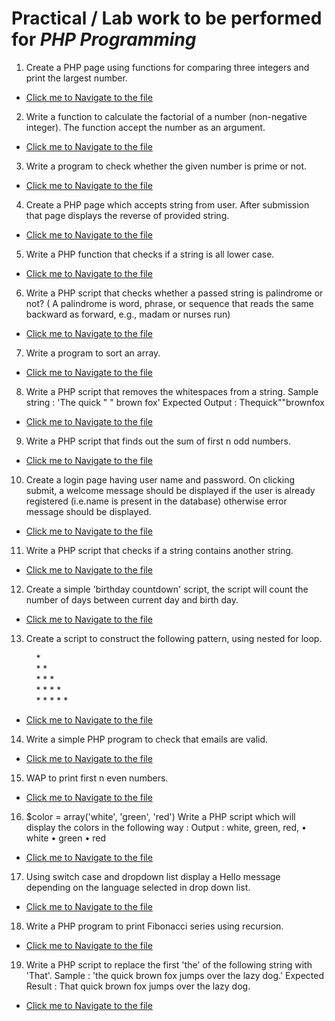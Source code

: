 # Practical / Lab work to be performed for <b><i>PHP Programming</i></b>

1. Create a PHP page using functions for comparing three integers and print the largest number.

- [Click me to Navigate to the file](https://github.com/PriyanshuMallick/B.Sc.CollegeCodeBasics/blob/main/4th_Semester/PHP/Practicals/1_largerInt.php)

2. Write a function to calculate the factorial of a number (non-negative integer). The function accept the number as an argument.

- [Click me to Navigate to the file](https://github.com/PriyanshuMallick/B.Sc.CollegeCodeBasics/blob/main/4th_Semester/PHP/Practicals/2_factorial.php)

3. Write a program to check whether the given number is prime or not.

- [Click me to Navigate to the file](https://github.com/PriyanshuMallick/B.Sc.CollegeCodeBasics/blob/main/4th_Semester/PHP/Practicals/3_isPrime.php)

4. Create a PHP page which accepts string from user. After submission that page displays the reverse of provided string.

- [Click me to Navigate to the file](https://github.com/PriyanshuMallick/B.Sc.CollegeCodeBasics/blob/main/4th_Semester/PHP/Practicals/4_reversedString.php)

5. Write a PHP function that checks if a string is all lower case.

- [Click me to Navigate to the file](https://github.com/PriyanshuMallick/B.Sc.CollegeCodeBasics/blob/main/4th_Semester/PHP/Practicals/5_isLowercase.php)

6. Write a PHP script that checks whether a passed string is palindrome or not? ( A palindrome is word, phrase, or sequence that reads the same backward as forward, e.g., madam or nurses run)

- [Click me to Navigate to the file](https://github.com/PriyanshuMallick/B.Sc.CollegeCodeBasics/blob/main/4th_Semester/PHP/Practicals/1_largerInt.php)

7. Write a program to sort an array.

- [Click me to Navigate to the file](https://github.com/PriyanshuMallick/B.Sc.CollegeCodeBasics/blob/main/4th_Semester/PHP/Practicals/1_largerInt.php)

8. Write a PHP script that removes the whitespaces from a string.
   Sample string : 'The quick " " brown fox' Expected Output : Thequick""brownfox

- [Click me to Navigate to the file](https://github.com/PriyanshuMallick/B.Sc.CollegeCodeBasics/blob/main/4th_Semester/PHP/Practicals/1_largerInt.php)

9. Write a PHP script that finds out the sum of first n odd numbers.

- [Click me to Navigate to the file](https://github.com/PriyanshuMallick/B.Sc.CollegeCodeBasics/blob/main/4th_Semester/PHP/Practicals/1_largerInt.php)

10. Create a login page having user name and password. On clicking submit, a welcome message should be displayed if the user is already registered (i.e.name is present in the database) otherwise error message should be displayed.

- [Click me to Navigate to the file](https://github.com/PriyanshuMallick/B.Sc.CollegeCodeBasics/blob/main/4th_Semester/PHP/Practicals/1_largerInt.php)

11. Write a PHP script that checks if a string contains another string.

- [Click me to Navigate to the file](https://github.com/PriyanshuMallick/B.Sc.CollegeCodeBasics/blob/main/4th_Semester/PHP/Practicals/1_largerInt.php)

12. Create a simple 'birthday countdown' script, the script will count the number of days between current day and birth day.

- [Click me to Navigate to the file](https://github.com/PriyanshuMallick/B.Sc.CollegeCodeBasics/blob/main/4th_Semester/PHP/Practicals/1_largerInt.php)

13. Create a script to construct the following pattern, using nested for loop.<br>

&nbsp; &nbsp; &nbsp; &nbsp; &nbsp; \*<br>
&nbsp; &nbsp; &nbsp; &nbsp; &nbsp; \* \*<br>
&nbsp; &nbsp; &nbsp; &nbsp; &nbsp; \* \* \*<br>
&nbsp; &nbsp; &nbsp; &nbsp; &nbsp; \* \* \* \*<br>
&nbsp; &nbsp; &nbsp; &nbsp; &nbsp; \* \* \* \* \*<br>

- [Click me to Navigate to the file](https://github.com/PriyanshuMallick/B.Sc.CollegeCodeBasics/blob/main/4th_Semester/PHP/Practicals/1_largerInt.php)

14. Write a simple PHP program to check that emails are valid.

- [Click me to Navigate to the file](https://github.com/PriyanshuMallick/B.Sc.CollegeCodeBasics/blob/main/4th_Semester/PHP/Practicals/1_largerInt.php)

15. WAP to print first n even numbers.

- [Click me to Navigate to the file](https://github.com/PriyanshuMallick/B.Sc.CollegeCodeBasics/blob/main/4th_Semester/PHP/Practicals/1_largerInt.php)

16. $color = array('white', 'green', 'red')
    Write a PHP script which will display the colors in the following way :
    Output : white, green, red,
    • white
    • green
    • red

- [Click me to Navigate to the file](https://github.com/PriyanshuMallick/B.Sc.CollegeCodeBasics/blob/main/4th_Semester/PHP/Practicals/1_largerInt.php)

17. Using switch case and dropdown list display a Hello message depending on the language selected in drop down list.

- [Click me to Navigate to the file](https://github.com/PriyanshuMallick/B.Sc.CollegeCodeBasics/blob/main/4th_Semester/PHP/Practicals/1_largerInt.php)

18. Write a PHP program to print Fibonacci series using recursion.

- [Click me to Navigate to the file](https://github.com/PriyanshuMallick/B.Sc.CollegeCodeBasics/blob/main/4th_Semester/PHP/Practicals/1_largerInt.php)

19. Write a PHP script to replace the first 'the' of the following string with 'That'.
    Sample : 'the quick brown fox jumps over the lazy dog.'
    Expected Result : That quick brown fox jumps over the lazy dog.

- [Click me to Navigate to the file](https://github.com/PriyanshuMallick/B.Sc.CollegeCodeBasics/blob/main/4th_Semester/PHP/Practicals/1_largerInt.php)

